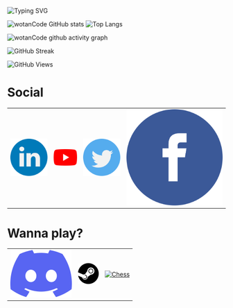 <!--
Mensaje typing
https://github.com/DenverCoder1/readme-typing-svg
-->
![Typing SVG](https://readme-typing-svg.herokuapp.com?color=00FF00&multiline=true&height=120&lines=wotanCode%3A+Wake+up...;The+Matrix+has+you...;Follow+the+white+rabbit...;knock+knock+!!!)

<!--
Repositorio para la Card de los lenguajes utilizados
https://github.com/anuraghazra/github-readme-stats
-->
![wotanCode GitHub stats](https://github-readme-stats.vercel.app/api?username=wotanCode&hide_border=true&show_icons=true&theme=dark)
![Top Langs](https://github-readme-stats.vercel.app/api/top-langs/?username=wotanCode&hide_border=true&layout=compact&theme=dark)
<!--
Repositorio para grafico de actividad
https://github.com/Ashutosh00710/github-readme-activity-graph
-->
![wotanCode github activity graph](https://activity-graph.herokuapp.com/graph?username=wotanCode&area=true&hide_border=true&line=3AFC30&theme=react-dark)

<!--
Repositorio para esta Card
https://github.com/denvercoder1/github-readme-streak-stats
-->
![GitHub Streak](http://github-readme-streak-stats.herokuapp.com?user=wotanCode&theme=dark&hide_border=true&ring=59BFFF&fire=FFFFFF&stroke=59BFFF&currStreakLabel=FFFFFF&sideNums=59BFFF&sideLabels=59BFFF&currStreakNum=FFFFFF&dates=00DD2BEE)

<!--
Repositorio original de la funcion de visitas
https://komarev.com/ghpvc/
-->
![GitHub Views](https://komarev.com/ghpvc/?username=wotanCode&color=2685BF)

# Social
<table>
  <tr>
    <td><a href="https://www.linkedin.com/in/pedro-yanez-a1a9b773/"><img src="svg/linkedin-icon.svg" alt="linkedin"></a></th>
    <td><a href="https://www.linkedin.com/in/pedro-yanez-a1a9b773/"><img src="svg/youtube-icon.svg" alt="youtube"></a></th>
    <td><a href="https://twitter.com/wotanCode"><img src="svg/twitter-icon.svg" alt="twitter"></a></th>
    <td><a href="https://www.facebook.com/pedro.hackdeluz/"><img src="svg/facebook-icon.svg" alt="facebook"></a></th>
  </tr>
 </table>

# Wanna play?
 <table>
  <tr>
    <td><a href="https://www.linkedin.com/in/pedro-yanez-a1a9b773/"><img src="svg/discord-icon.svg" alt="Discord"></a></th>
    <td><a href="https://www.linkedin.com/in/pedro-yanez-a1a9b773/"><img src="svg/steam-icon.svg" alt="Steam"></a></th>
    <td><a href="https://twitter.com/wotanCode"><img src="svg/chess-icon.svg" alt="Chess"></a></th>
  </tr>
 </table>
